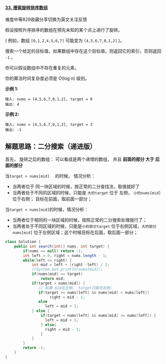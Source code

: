 #### [33. 搜索旋转排序数组](https://leetcode-cn.com/problems/search-in-rotated-sorted-array/)

难度中等829收藏分享切换为英文关注反馈

假设按照升序排序的数组在预先未知的某个点上进行了旋转。

( 例如，数组 `[0,1,2,4,5,6,7]` 可能变为 `[4,5,6,7,0,1,2]` )。

搜索一个给定的目标值，如果数组中存在这个目标值，则返回它的索引，否则返回 `-1` 。

你可以假设数组中不存在重复的元素。

你的算法时间复杂度必须是 *O*(log *n*) 级别。

**示例 1:**

```
输入: nums = [4,5,6,7,0,1,2], target = 0
输出: 4
```

**示例 2:**

```
输入: nums = [4,5,6,7,0,1,2], target = 3
输出: -1
```

## 解题思路：二分搜索（递进版）

首先， 旋转之后的数组： 可以看成是两个递增的数组， 并且 **前面的部分  大于 后面的部分**

当`target > nums[mid]  ` 的时候， 情况分析：

- 当两者位于 同一块区域的时候，按正常的二分查找法，取值就好了
- 当两者处于不同的区域的时候，只能是 `大的target` 位于 左侧， `小的nums[mid]`位于右侧； 目标在前面，取前面一部分；

当`target < nums[mid]`的时候，情况分析：

- 当两者位于相同的一块区域的时候，按照正常的二分搜索处理就行了；
- 当两者处于不同区域的时候，只能是`小的部分target` 位于右侧区域，`大的部分nums[mid]` 位于左侧区域；这个时候目标在后面，取后面一部分；



```java
class Solution {
    public int search(int[] nums, int target) {
        if(nums == null) return -1;
        int left = 0, right = nums.length - 1;
        while(left <= right) {
            int mid = left + (right -left) / 2;
            //System.out.println(nums[mid]);
            if(nums[mid] == target)
                return mid;
            if(target > nums[mid]) {
               // 如果 mid在左侧， target只能在右侧;
               if(target >= nums[left] && nums[mid] < nums[left])
                    right = mid - 1;
               else
                  left = mid + 1; 
            } else {
                if(target < nums[left] && nums[mid] >= nums[left]) {
                  left = mid + 1;
                } else{
                  right = mid - 1;
                }
            }
        }
        return -1;
    }
}
```

